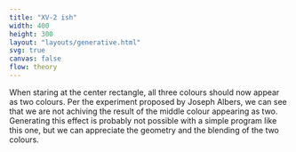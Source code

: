 ```yaml
---
title: "XV-2 ish"
width: 400
height: 300
layout: "layouts/generative.html"
svg: true
canvas: false
flow: theory
---
```


When staring at the center rectangle, all three colours should now appear as two colours. Per the experiment proposed by Joseph Albers, we can see that we are not achiving the result of the middle colour appearing as two. Generating this effect is probably not possible with a simple program like this one, but we can appreciate the geometry and the blending of the two colours.
